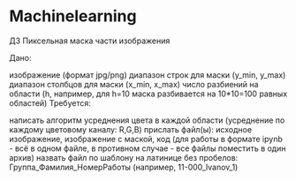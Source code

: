 # Machinelearning

ДЗ
Пиксельная маска части изображения

Дано:

изображение (формат jpg/png)
диапазон строк для маски (y_min, y_max)
диапазон столбцов для маски (x_min, x_max)
число разбиений на области (h, например, для h=10 маска разбивается на 10*10=100 равных областей)
Требуется:

написать алгоритм усреднения цвета в каждой области (усреднение по каждому цветовому каналу: R,G,B)
прислать файл(ы): исходное изображение, изображение с маской, код (для работы в формате ipynb - всё в одном файле, в противном случае - все файлы поместить в один архив)
назвать файл по шаблону на латинице без пробелов: Группа_Фамилия_НомерРаботы (например, 11-000_Ivanov_1)
